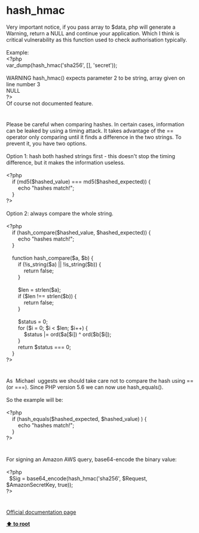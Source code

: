 # hash_hmac




<div class="phpcode"><span class="html">
Very important notice, if you pass array to $data, php will generate a Warning, return a NULL and continue your application. Which I think is critical vulnerability as this function used to check authorisation typically.<br><br>Example:<br><span class="default">&lt;?php<br>var_dump</span><span class="keyword">(</span><span class="default">hash_hmac</span><span class="keyword">(</span><span class="string">&apos;sha256&apos;</span><span class="keyword">, [], </span><span class="string">&apos;secret&apos;</span><span class="keyword">));<br><br></span><span class="default">WARNING hash_hmac</span><span class="keyword">() </span><span class="default">expects parameter 2 to be string</span><span class="keyword">, array </span><span class="default">given on line number 3<br>NULL<br>?&gt;<br></span>Of course not documented feature.</span>
</div>
  

#


<div class="phpcode"><span class="html">
Please be careful when comparing hashes. In certain cases, information can be leaked by using a timing attack. It takes advantage of the == operator only comparing until it finds a difference in the two strings. To prevent it, you have two options.
<br>
<br>Option 1: hash both hashed strings first - this doesn&apos;t stop the timing difference, but it makes the information useless.
<br>
<br><span class="default">&lt;?php
<br>&#xA0; &#xA0; </span><span class="keyword">if (</span><span class="default">md5</span><span class="keyword">(</span><span class="default">$hashed_value</span><span class="keyword">) === </span><span class="default">md5</span><span class="keyword">(</span><span class="default">$hashed_expected</span><span class="keyword">)) {
<br>&#xA0; &#xA0; &#xA0; &#xA0; echo </span><span class="string">&quot;hashes match!&quot;</span><span class="keyword">;
<br>&#xA0; &#xA0; }
<br></span><span class="default">?&gt;
<br></span>
<br>Option 2: always compare the whole string.
<br>
<br><span class="default">&lt;?php
<br>&#xA0; &#xA0; </span><span class="keyword">if (</span><span class="default">hash_compare</span><span class="keyword">(</span><span class="default">$hashed_value</span><span class="keyword">, </span><span class="default">$hashed_expected</span><span class="keyword">)) {
<br>&#xA0; &#xA0; &#xA0; &#xA0; echo </span><span class="string">&quot;hashes match!&quot;</span><span class="keyword">;
<br>&#xA0; &#xA0; }
<br>
<br>&#xA0; &#xA0; function </span><span class="default">hash_compare</span><span class="keyword">(</span><span class="default">$a</span><span class="keyword">, </span><span class="default">$b</span><span class="keyword">) {
<br>&#xA0; &#xA0; &#xA0; &#xA0; if (!</span><span class="default">is_string</span><span class="keyword">(</span><span class="default">$a</span><span class="keyword">) || !</span><span class="default">is_string</span><span class="keyword">(</span><span class="default">$b</span><span class="keyword">)) {
<br>&#xA0; &#xA0; &#xA0; &#xA0; &#xA0; &#xA0; return </span><span class="default">false</span><span class="keyword">;
<br>&#xA0; &#xA0; &#xA0; &#xA0; }
<br>&#xA0; &#xA0; &#xA0; &#xA0; 
<br>&#xA0; &#xA0; &#xA0; &#xA0; </span><span class="default">$len </span><span class="keyword">= </span><span class="default">strlen</span><span class="keyword">(</span><span class="default">$a</span><span class="keyword">);
<br>&#xA0; &#xA0; &#xA0; &#xA0; if (</span><span class="default">$len </span><span class="keyword">!== </span><span class="default">strlen</span><span class="keyword">(</span><span class="default">$b</span><span class="keyword">)) {
<br>&#xA0; &#xA0; &#xA0; &#xA0; &#xA0; &#xA0; return </span><span class="default">false</span><span class="keyword">;
<br>&#xA0; &#xA0; &#xA0; &#xA0; }
<br>
<br>&#xA0; &#xA0; &#xA0; &#xA0; </span><span class="default">$status </span><span class="keyword">= </span><span class="default">0</span><span class="keyword">;
<br>&#xA0; &#xA0; &#xA0; &#xA0; for (</span><span class="default">$i </span><span class="keyword">= </span><span class="default">0</span><span class="keyword">; </span><span class="default">$i </span><span class="keyword">&lt; </span><span class="default">$len</span><span class="keyword">; </span><span class="default">$i</span><span class="keyword">++) {
<br>&#xA0; &#xA0; &#xA0; &#xA0; &#xA0; &#xA0; </span><span class="default">$status </span><span class="keyword">|= </span><span class="default">ord</span><span class="keyword">(</span><span class="default">$a</span><span class="keyword">[</span><span class="default">$i</span><span class="keyword">]) ^ </span><span class="default">ord</span><span class="keyword">(</span><span class="default">$b</span><span class="keyword">[</span><span class="default">$i</span><span class="keyword">]);
<br>&#xA0; &#xA0; &#xA0; &#xA0; }
<br>&#xA0; &#xA0; &#xA0; &#xA0; return </span><span class="default">$status </span><span class="keyword">=== </span><span class="default">0</span><span class="keyword">;
<br>&#xA0; &#xA0; }
<br></span><span class="default">?&gt;</span>
</span>
</div>
  

#


<div class="phpcode"><span class="html">
As&#xA0; Michael&#xA0; uggests we should take care not to compare the hash using == (or ===). Since PHP version 5.6 we can now use hash_equals().<br><br>So the example will be:<br><br><span class="default">&lt;?php<br>&#xA0; &#xA0; </span><span class="keyword">if (</span><span class="default">hash_equals</span><span class="keyword">(</span><span class="default">$hashed_expected</span><span class="keyword">, </span><span class="default">$hashed_value</span><span class="keyword">) ) {<br>&#xA0; &#xA0; &#xA0; &#xA0; echo </span><span class="string">&quot;hashes match!&quot;</span><span class="keyword">;<br>&#xA0; &#xA0; }<br></span><span class="default">?&gt;</span>
</span>
</div>
  

#


<div class="phpcode"><span class="html">
For signing an Amazon AWS query, base64-encode the binary value:<br><br><span class="default">&lt;?php<br>&#xA0; $Sig </span><span class="keyword">= </span><span class="default">base64_encode</span><span class="keyword">(</span><span class="default">hash_hmac</span><span class="keyword">(</span><span class="string">&apos;sha256&apos;</span><span class="keyword">, </span><span class="default">$Request</span><span class="keyword">, </span><span class="default">$AmazonSecretKey</span><span class="keyword">, </span><span class="default">true</span><span class="keyword">));<br></span><span class="default">?&gt;</span>
</span>
</div>
  

#

[Official documentation page](https://www.php.net/manual/en/function.hash-hmac.php)

**[⬆ to root](/)**